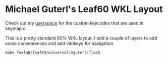 # Michael Guterl's Leaf60 WKL Layout

Check out my [userspace](/users/mguterl) for the custom keycodes that are used
in keymap.c.

This is a pretty standard 60% WKL layout. I add a couple of layers to add
some conveniences and add vimkeys for navigation.

```sh
make foxlab/leaf60/universal:mguterl:flash
```
